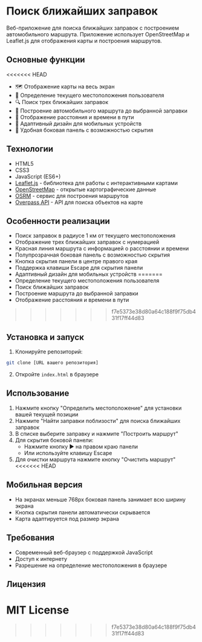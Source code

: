 # Поиск ближайших заправок

Веб-приложение для поиска ближайших заправок с построением автомобильного маршрута. Приложение использует OpenStreetMap и Leaflet.js для отображения карты и построения маршрутов.

## Основные функции

<<<<<<< HEAD
- 🗺️ Отображение карты на весь экран
- 📍 Определение текущего местоположения пользователя
- 🔍 Поиск трех ближайших заправок
- 🚗 Построение автомобильного маршрута до выбранной заправки
- 📏 Отображение расстояния и времени в пути
- 📱 Адаптивный дизайн для мобильных устройств
- 🎯 Удобная боковая панель с возможностью скрытия

## Технологии

- HTML5
- CSS3
- JavaScript (ES6+)
- [Leaflet.js](https://leafletjs.com/) - библиотека для работы с интерактивными картами
- [OpenStreetMap](https://www.openstreetmap.org/) - открытые картографические данные
- [OSRM](https://project-osrm.org/) - сервис для построения маршрутов
- [Overpass API](https://wiki.openstreetmap.org/wiki/Overpass_API) - API для поиска объектов на карте

## Особенности реализации

- Поиск заправок в радиусе 1 км от текущего местоположения
- Отображение трех ближайших заправок с нумерацией
- Красная линия маршрута с информацией о расстоянии и времени
- Полупрозрачная боковая панель с возможностью скрытия
- Кнопка скрытия панели в центре правого края
- Поддержка клавиши Escape для скрытия панели
- Адаптивный дизайн для мобильных устройств
=======
- Определение текущего местоположения пользователя
- Поиск ближайших заправок
- Построение маршрута до выбранной заправки
- Отображение расстояния и времени в пути
>>>>>>> f7e5373e38d80a64c188f9f75db431f17ff44d83

## Установка и запуск

1. Клонируйте репозиторий:
```bash
git clone [URL вашего репозитория]
```

2. Откройте `index.html` в браузере

## Использование

1. Нажмите кнопку "Определить местоположение" для установки вашей текущей позиции
2. Нажмите "Найти заправки поблизости" для поиска ближайших заправок
3. В списке выберите заправку и нажмите "Построить маршрут"
4. Для скрытия боковой панели:
   - Нажмите кнопку ▶ на правом краю панели
   - Или используйте клавишу Escape
5. Для очистки маршрута нажмите кнопку "Очистить маршрут"
<<<<<<< HEAD

## Мобильная версия

- На экранах меньше 768px боковая панель занимает всю ширину экрана
- Кнопка скрытия панели автоматически скрывается
- Карта адаптируется под размер экрана

## Требования

- Современный веб-браузер с поддержкой JavaScript
- Доступ к интернету
- Разрешение на определение местоположения в браузере

## Лицензия

MIT License 
=======
>>>>>>> f7e5373e38d80a64c188f9f75db431f17ff44d83
